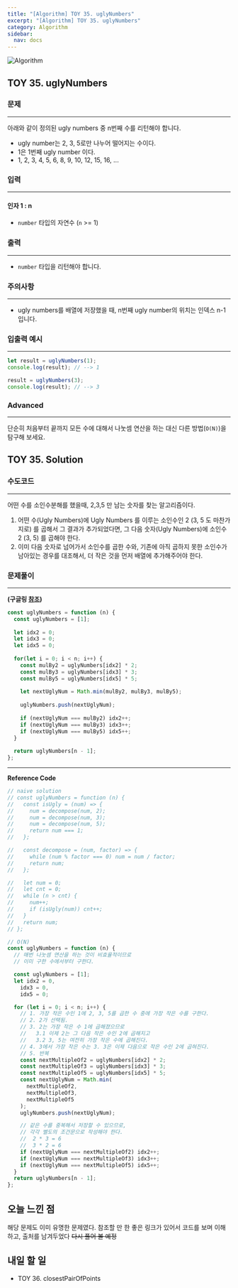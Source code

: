 ```yaml
---
title: "[Algorithm] TOY 35. uglyNumbers"
excerpt: "[Algorithm] TOY 35. uglyNumbers"
category: Algorithm
sidebar:
  nav: docs
---
```


![Algorithm](https://user-images.githubusercontent.com/83164003/131701318-f0ff36c4-1fcc-4f21-b978-18a9d8ec3386.jpg)
## TOY 35. uglyNumbers
### 문제
---
아래와 같이 정의된 ugly numbers 중 n번째 수를 리턴해야 합니다.

- ugly number는 2, 3, 5로만 나누어 떨어지는 수이다.
- 1은 1번째 ugly number 이다.
- 1, 2, 3, 4, 5, 6, 8, 9, 10, 12, 15, 16, ...

### 입력
---
#### 인자 1 : n
- `number` 타입의 자연수 (`n` >= 1)

### 출력
---
- `number` 타입을 리턴해야 합니다.

### 주의사항
---
- ugly numbers를 배열에 저장했을 때, n번째 ugly number의 위치는 인덱스 n-1 입니다.

### 입출력 예시
---
```javascript
let result = uglyNumbers(1);
console.log(result); // --> 1

result = uglyNumbers(3);
console.log(result); // --> 3
```

### Advanced
---
단순히 처음부터 끝까지 모든 수에 대해서 나눗셈 연산을 하는 대신 다른 방법(`O(N)`)을 탐구해 보세요.

## TOY 35. Solution
### 수도코드
---
어떤 수를 소인수분해를 했을때, 2,3,5 만 남는 숫자를 찾는 알고리즘이다.

1. 어떤 수(Ugly Numbers)에 Ugly Numbers 를 이루는 소인수인 2 (3, 5 도 마찬가지로) 를 곱해서 그 결과가 추가되었다면, 그 다음 숫자(Ugly Numbers)에 소인수 2 (3, 5) 를 곱해야 한다.
2. 이미 다음 숫자로 넘어가서 소인수를 곱한 수와, 기존에 아직 곱하지 못한 소인수가 남아있는 경우를 대조해서, 더 작은 것을 먼저 배열에 추가해주어야 한다.

### 문제풀이 
---

**(구글링 <a href="https://velog.io/@eensungkim/Ugly-Numbers-TIL-87%EC%9D%BC%EC%B0%A8" target="_blank">참조</a>)**
```javascript
const uglyNumbers = function (n) {
  const uglyNumbers = [1];
  
  let idx2 = 0;
  let idx3 = 0;
  let idx5 = 0;
  
  for(let i = 0; i < n; i++) {
    const mulBy2 = uglyNumbers[idx2] * 2;
    const mulBy3 = uglyNumbers[idx3] * 3;
    const mulBy5 = uglyNumbers[idx5] * 5;
    
    let nextUglyNum = Math.min(mulBy2, mulBy3, mulBy5);
    
    uglyNumbers.push(nextUglyNum);
    
    if (nextUglyNum === mulBy2) idx2++;
    if (nextUglyNum === mulBy3) idx3++;
    if (nextUglyNum === mulBy5) idx5++;
  }
  
  return uglyNumbers[n - 1];
};
```
--- 

**Reference Code**
```javascript
// naive solution
// const uglyNumbers = function (n) {
//   const isUgly = (num) => {
//     num = decompose(num, 2);
//     num = decompose(num, 3);
//     num = decompose(num, 5);
//     return num === 1;
//   };

//   const decompose = (num, factor) => {
//     while (num % factor === 0) num = num / factor;
//     return num;
//   };

//   let num = 0;
//   let cnt = 0;
//   while (n > cnt) {
//     num++;
//     if (isUgly(num)) cnt++;
//   }
//   return num;
// };

// O(N)
const uglyNumbers = function (n) {
  // 매번 나눗셈 연산을 하는 것이 비효율적이므로
  // 이미 구한 수에서부터 구한다.

  const uglyNumbers = [1];
  let idx2 = 0,
    idx3 = 0,
    idx5 = 0;

  for (let i = 0; i < n; i++) {
    // 1. 가장 작은 수인 1에 2, 3, 5를 곱한 수 중에 가장 작은 수를 구한다.
    // 2. 2가 선택됨.
    // 3. 2는 가장 작은 수 1에 곱해졌으므로
    //   3.1 이제 2는 그 다음 작은 수인 2에 곱해지고
    //   3.2 3, 5는 여전히 가장 작은 수에 곱해진다.
    // 4. 3에서 가장 작은 수는 3. 3은 이제 다음으로 작은 수인 2에 곱혀진다.
    // 5. 반복
    const nextMultipleOf2 = uglyNumbers[idx2] * 2;
    const nextMultipleOf3 = uglyNumbers[idx3] * 3;
    const nextMultipleOf5 = uglyNumbers[idx5] * 5;
    const nextUglyNum = Math.min(
      nextMultipleOf2,
      nextMultipleOf3,
      nextMultipleOf5
    );
    uglyNumbers.push(nextUglyNum);

    // 같은 수를 중복해서 저장할 수 있으므로,
    // 각각 별도의 조건문으로 작성해야 한다.
    //  2 * 3 = 6
    //  3 * 2 = 6
    if (nextUglyNum === nextMultipleOf2) idx2++;
    if (nextUglyNum === nextMultipleOf3) idx3++;
    if (nextUglyNum === nextMultipleOf5) idx5++;
  }
  return uglyNumbers[n - 1];
};
```

## 오늘 느낀 점
해당 문제도 이미 유명한 문제였다. 참조할 만 한 좋은 링크가 있어서 코드를 보며 이해하고, 출처를 남겨두었다  ~~다시 풀어 볼 예정~~

## 내일 할 일
- TOY 36. closestPairOfPoints

